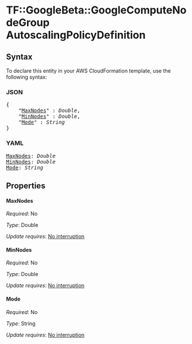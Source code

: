 # TF::GoogleBeta::GoogleComputeNodeGroup AutoscalingPolicyDefinition

## Syntax

To declare this entity in your AWS CloudFormation template, use the following syntax:

### JSON

<pre>
{
    "<a href="#maxnodes" title="MaxNodes">MaxNodes</a>" : <i>Double</i>,
    "<a href="#minnodes" title="MinNodes">MinNodes</a>" : <i>Double</i>,
    "<a href="#mode" title="Mode">Mode</a>" : <i>String</i>
}
</pre>

### YAML

<pre>
<a href="#maxnodes" title="MaxNodes">MaxNodes</a>: <i>Double</i>
<a href="#minnodes" title="MinNodes">MinNodes</a>: <i>Double</i>
<a href="#mode" title="Mode">Mode</a>: <i>String</i>
</pre>

## Properties

#### MaxNodes

_Required_: No

_Type_: Double

_Update requires_: [No interruption](https://docs.aws.amazon.com/AWSCloudFormation/latest/UserGuide/using-cfn-updating-stacks-update-behaviors.html#update-no-interrupt)

#### MinNodes

_Required_: No

_Type_: Double

_Update requires_: [No interruption](https://docs.aws.amazon.com/AWSCloudFormation/latest/UserGuide/using-cfn-updating-stacks-update-behaviors.html#update-no-interrupt)

#### Mode

_Required_: No

_Type_: String

_Update requires_: [No interruption](https://docs.aws.amazon.com/AWSCloudFormation/latest/UserGuide/using-cfn-updating-stacks-update-behaviors.html#update-no-interrupt)

